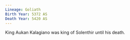 ```yaml
---
Lineage: Goliath
Birth Year: 5372 AS
Death Year: 5420 AS
---
```

King Aukan Kalagiano was king of Solenthir until his death.